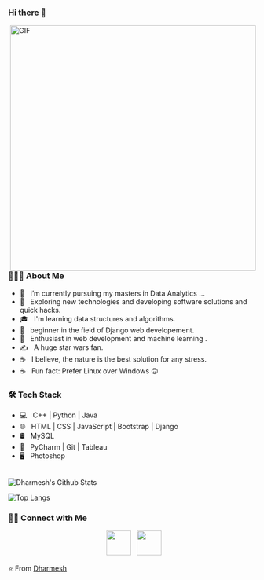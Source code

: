 ### Hi there 👋

<!--
**Dharmesh78/Dharmesh78** is a ✨ _special_ ✨ repository because its `README.md` (this file) appears on your GitHub profile.-->

<img align="right" alt="GIF" src="https://miro.medium.com/max/1600/0*3N994lFVAwmVTsYJ.gif" width="500"/>

<h3> 👨🏻‍💻 About Me </h3>

- 🔭 &nbsp; I’m currently pursuing my masters in Data Analytics ...
- 🤔 &nbsp; Exploring new technologies and developing software solutions and quick hacks.
- 🎓 &nbsp; I'm learning data structures and algorithms.
- 💼 &nbsp; beginner in the field of Django web developement.
- 🌱 &nbsp; Enthusiast in web development and machine learning .
- ✍️ &nbsp;  A huge star wars fan.
- ☕ &nbsp;  I believe, the nature is the best solution for any stress. 
- ☕ &nbsp;  Fun fact: Prefer Linux over Windows 🙃

<h3>🛠 Tech Stack</h3>

- 💻 &nbsp;  C++ | Python | Java  
- 🌐 &nbsp;  HTML | CSS | JavaScript | Bootstrap | Django
- 🛢 &nbsp;  MySQL 
- 🔧 &nbsp;  PyCharm | Git | Tableau
- 🖥 &nbsp;  Photoshop 

<br>
&nbsp
<img align="left" src="https://github-readme-stats.vercel.app/api?username=Dharmesh78&include_all_commits=true&count_private=true&show_icons=true&line_height=20&title_color=7A7ADB&icon_color=2234AE&text_color=D3D3D3&bg_color=0,000000,130F40" alt="Dharmesh's Github Stats">

[![Top Langs](https://github-readme-stats.vercel.app/api/top-langs/?username=Dharmesh78&layout=compact&text_color=daf7dc&bg_color=151515)](https://github.com/Dharmesh78/github-readme-stats)


<h3> 🤝🏻 Connect with Me </h3>

<p align="center"> 
&nbsp; <a href="https://www.linkedin.com/in/dharmesh-singh-2145a1129/" target="_blank" rel="noopener noreferrer"><img src="https://img.icons8.com/plasticine/100/000000/linkedin.png" width="50" /></a>
&nbsp; <a href="mailto:dharmeshsinghpaliwal.7@gmail.com" target="_blank" rel="noopener noreferrer"><img src="https://img.icons8.com/plasticine/100/000000/gmail.png"  width="50" /></a>
</p>

⭐️ From [Dharmesh](https://github.com/Dharmesh78)
